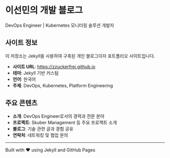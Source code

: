 # 이선민의 개발 블로그

DevOps Engineer | Kubernetes 모니터링 솔루션 개발자

## 사이트 정보

이 저장소는 Jekyll을 사용하여 구축된 개인 블로그이자 포트폴리오 사이트입니다.

- **사이트 URL**: https://zzuckerfrei.github.io
- **테마**: Jekyll 기반 커스텀
- **언어**: 한국어
- **주제**: DevOps, Kubernetes, Platform Engineering

## 주요 콘텐츠

- **소개**: DevOps Engineer로서의 경력과 전문 분야
- **프로젝트**: Skuber Management 등 주요 프로젝트 소개
- **블로그**: 기술 관련 글과 경험 공유
- **연락처**: 네트워킹 및 협업 문의

---

Built with ❤️ using Jekyll and GitHub Pages